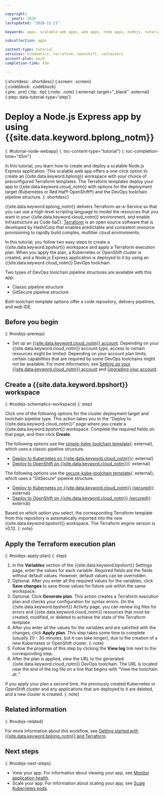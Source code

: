 ```yaml
---

copyright:
   years: 2020
lastupdated: "2020-12-21"

keywords: apps, scalable web apps, web apps, node apps, nodejs, tutorial, nodejs tutorial, node tutorial, schematics tutorial, terraform tutorial, schematics workspace, kubernetes cluster, openshift cluster, deploy to ibm cloud, cluster deployment, devops toolchain, delivery pipeline, reference architecture, gitsecure, terraform, schematics

subcollection: apps

content-type: tutorial
services: schematics, terraform, openshift, containers
account-plan: paid
completion-time: 45m

---
```


{:shortdesc: .shortdesc}
{:screen: .screen}  
{:codeblock: .codeblock}  
{:pre: .pre}
{:tip: .tip}
{:note: .note}
{:external: target="_blank" .external}
{:step: data-tutorial-type='step'}

# Deploy a Node.js Express app by using {{site.data.keyword.bplong_notm}}
{: #tutorial-node-webapp}
{: toc-content-type="tutorial"}
{: toc-completion-time="45m"}

In this tutorial, you learn how to create and deploy a scalable Node.js Express application. This scalable web app offers a one-click option to create an {{site.data.keyword.bplong}} workspace with your choice of preconfigured Terraform templates. The Terraform templates deploy your app to {{site.data.keyword.cloud_notm}} with options for the deployment target (Kubernetes or Red Hat&reg; OpenShift&reg;) and the DevOps toolchain pipeline structure.
{: shortdesc}

{{site.data.keyword.bplong_notm}} delivers Terraform-as-a-Service so that you can use a high-level scripting language to model the resources that you want in your {{site.data.keyword.cloud_notm}} environment, and enable Infrastructure as Code (IaC). [Terraform](https://www.terraform.io/) is an open source software that is developed by HashiCorp that enables predictable and consistent resource provisioning to rapidly build complex, multitier cloud environments.

In this tutorial, you follow two easy steps to create a {{site.data.keyword.bpshort}} workspace and apply a Terraform execution plan. When you apply the plan, a Kubernetes or OpenShift cluster is created, and a Node.js Express application is deployed to it by using an {{site.data.keyword.cloud_notm}} DevOps toolchain.

Two types of DevOps toolchain pipeline structures are available with this app:
* Classic pipeline structure
* GitSecure pipeline structure

Both toolchain template options offer a code repository, delivery pipelines, and web IDE.

## Before you begin
{: #nodejs-prereqs}

* Set up an [{{site.data.keyword.cloud_notm}} account](https://{DomainName}/registration). Depending on your {{site.data.keyword.cloud_notm}} account type, access to certain resources might be limited. Depending on your account plan limits, certain capabilities that are required by some DevOps toolchains might not be available. For more information, see [Setting up your {{site.data.keyword.cloud_notm}} account](/docs/account?topic=account-account-getting-started) and [Upgrading your account](/docs/account?topic=account-upgrading-account).

## Create a {{site.data.keyword.bpshort}} workspace
{: #nodejs-schematics-workspace}
{: step}

Click one of the following options for the cluster deployment target and toolchain pipeline type. This action takes you to the "Deploy to {{site.data.keyword.cloud_notm}}" page where you create a {{site.data.keyword.bpshort}} workspace. Complete the required fields on that page, and then click **Create**.

The following options use the [simple-helm-toolchain template](https://github.com/open-toolchain/simple-helm-toolchain){: external}, which uses a classic pipeline structure.
  * [Deploy to Kubernetes on {{site.data.keyword.cloud_notm}}](https://cloud.ibm.com/schematics/workspaces/create?repository=https://github.com/IBM-Cloud/Scalable-web-app-node/tree/master/terraform/simple-kube&terraform_version=terraform_v0.12){: external}
  * [Deploy to OpenShift on {{site.data.keyword.cloud_notm}}](https://cloud.ibm.com/schematics/workspaces/create?repository=https://github.com/IBM-Cloud/Scalable-web-app-node/tree/master/terraform/simple-openshift&terraform_version=terraform_v0.12){: external}

The following options use the [secure-kube-toolchain template](https://github.com/open-toolchain/secure-kube-toolchain){: external}, which uses a "GitSecure" pipeline structure.
  * [Deploy to Kubernetes on {{site.data.keyword.cloud_notm}} (secured)](https://cloud.ibm.com/schematics/workspaces/create?repository=https://github.com/IBM-Cloud/Scalable-web-app-node/tree/master/terraform/secure-kube&terraform_version=terraform_v0.12){: external}
  * [Deploy to OpenShift on {{site.data.keyword.cloud_notm}} (secured)](https://cloud.ibm.com/schematics/workspaces/create?repository=https://github.com/IBM-Cloud/Scalable-web-app-node/tree/master/terraform/secure-openshift&terraform_version=terraform_v0.12){: external}

Based on which option you select, the corresponding Terraform template from this repository is automatically imported into the new {{site.data.keyword.bpshort}} workspace. The Terraform engine version is v0.12.
{: note}

## Apply the Terraform execution plan
{: #nodejs-apply-plan}
{: step}

1. In the **Variables** section of the {{site.data.keyword.bpshort}} Settings page, enter the values for each variable. Required fields are the fields without default values. However, default values can be overridden.
2. Optional. After you enter all the required values for the variables, click **Save changes** to save those values for future use within the same workspace.
3. Optional. Click **Generate plan**. This action creates a Terraform execution plan and checks your configuration for syntax errors. On the {{site.data.keyword.bpshort}} Activity page, you can review log files for errors and {{site.data.keyword.cloud_notm}} resources that must be created, modified, or deleted to achieve the state of the Terraform template.
4. After you enter all the values for the variables and are satisfied with the changes, click **Apply plan**. 
   This step takes some time to complete (usually 20 - 30 minutes, but it can take longer), due to the creation of a new Kubernetes or OpenShift cluster.
   {: note}
5. Follow the progress of this step by clicking the **View log** link next to the corresponding step.
6. After the plan is applied, view the URL to the generated {{site.data.keyword.cloud_notm}} DevOps toolchain. The URL is located near the end of the log file on a line that begins with "View the toolchain at:."

If you apply your plan a second time, the previously created Kubernetes or OpenShift cluster and any applications that are deployed to it are deleted, and a new cluster is created.
{: note}

## Related information
{: #nodejs-related}

For more information about this workflow, see [Getting started with {{site.data.keyword.bplong_notm}} and Terraform](/docs/schematics?topic=schematics-getting-started).

## Next steps
{: #nodejs-next-steps}

* View your app. For information about viewing your app, see [Monitor application health](/docs/solution-tutorials?topic=solution-tutorials-scalable-webapp-kubernetes#scalable-webapp-kubernetes-monitor_application).
* Scale your app. For information about scaling your app, see [Scale Kubernetes pods](/docs/solution-tutorials?topic=solution-tutorials-scalable-webapp-kubernetes#scalable-webapp-kubernetes-scale_cluster).
